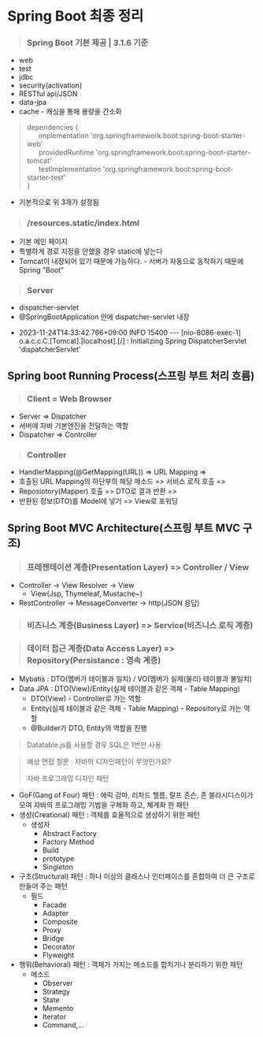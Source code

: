 # Spring Boot 최종 정리

> <h3>Spring Boot 기본 제공 | 3.1.6 기준</h3>
- web
- test
- jdbc
- security(activation)
- RESTful api/JSON
- data-jpa
- cache - 캐싱을 통해 용량을 간소화

> dependencies {<br/>
&nbsp;  &nbsp;  &nbsp; implementation 'org.springframework.boot:spring-boot-starter-web'<br/>
&nbsp;  &nbsp;  &nbsp; providedRuntime 'org.springframework.boot:spring-boot-starter-tomcat'<br/>
&nbsp;  &nbsp;  &nbsp; testImplementation 'org.springframework.boot:spring-boot-starter-test'<br/>
}
- 기본적으로 위 3개가 설정됨

> <h3>/resources.static/index.html</h3>
- 기본 메인 페이지
- 특별하게 경로 지정을 안했을 경우 static에 넣는다 
- Tomcat이 내장되어 있기 때문에 가능하다. - 서버가 자동으로 동작하기 때문에 Spring "Boot"

> <h3>Server</h3> 
- dispatcher-servlet
- @SpringBootApplication 안에 dispatcher-servlet 내장
- <p>2023-11-24T14:33:42.766+09:00  INFO 15400 --- [nio-8086-exec-1] o.a.c.c.C.[Tomcat].[localhost].[/]       : Initializing Spring DispatcherServlet 'dispatcherServlet'</p>

## Spring boot Running Process(스프링 부트 처리 흐름)
> <h3>Client = Web Browser</h3>
- Server => Dispatcher
- 서버에 자바 기본엔진을 전달하는 역할
- Dispatcher => Controller

> <h3>Controller</h3>
- HandlerMapping(@GetMapping(URL)) => URL Mapping =>
- 호출된 URL Mapping의 하단부의 해당 메소드 => 서비스 로직 호출 =>
- Reposiotory(Mapper) 호출 => DTO로 결과 반환 =>
- 반환된 정보(DTO)를 Model에 넣기 => View로 포워딩

## Spring Boot MVC Architecture(스프링 부트 MVC 구조)
> <h3>프레젠테이션 계층(Presentation Layer) => Controller / View</h3>
- Controller -> View Resolver -> View
  - View(Jsp, Thymeleaf, Mustache~)
- RestController -> MessageConverter -> http(JSON 응답)

> <h3>비즈니스 계층(Business Layer) => Service(비즈니스 로직 계층)</h3>

> <h3>데이터 접근 계층(Data Access Layer) => Repository(Persistance : 영속 계층)</h3>
- Mybatis : DTO(멤버가 테이블과 일치) / VO(멤버가 실제(물리) 테이블과 불일치)
- Data JPA : DTO(View)/Entity(실제 테이블과 같은 객체 - Table Mapping)
  - DTO(View) - Controller로 가는 역할
  - Entity(실제 테이블과 같은 객체 - Table Mapping) - Repository로 가는 역할
  - @Builder가 DTO, Entity의 역할을 진행


> Datatable.js를 사용할 경우 SQL은 1번만 사용

> 예상 면접 질문 : 자바의 디자인패턴이 무엇인가요?
> 
> 자바 프로그래밍 디자인 패턴
- GoF(Gang of Four) 패턴 : 에릭 감마, 리차드 헬름, 랄프 존슨, 존 블라시디스이가 모여 자바의 프로그래밍 기법을 구체화 하고, 체계화 한 패턴
- 생성(Creational) 패턴 : 객체를 효율적으로 생성하기 위한 패턴
  - 생성자
    - Abstract Factory
    - Factory Method
    - Build
    - prototype
    - Singleton
- 구조(Structural) 패턴 : 하나 이상의 클래스나 인터페이스를 혼합하여 더 큰 구조로 만들어 주는 패턴
  - 필드
    - Facade
    - Adapter
    - Composite
    - Proxy
    - Bridge
    - Decorator
    - Flyweight
- 행위(Behavioral) 패턴 : 객체가 가지는 메소드를 합치거나 분리하기 위한 패턴
  - 메소드
    - Observer
    - Strategy
    - State
    - Memento
    - Iterator
    - Command,...